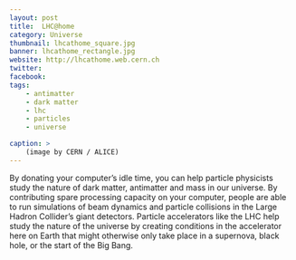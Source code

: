 ```yaml
---
layout: post
title:  LHC@home
category: Universe
thumbnail: lhcathome_square.jpg
banner: lhcathome_rectangle.jpg
website: http://lhcathome.web.cern.ch
twitter:
facebook: 
tags: 
    - antimatter
    - dark matter
    - lhc
    - particles
    - universe

caption: >
    (image by CERN / ALICE)
---
```

By donating your computer’s idle time, you can help particle physicists study the nature of dark matter, antimatter and mass in our universe. By contributing spare processing capacity on your computer, people are able to run simulations of beam dynamics and particle collisions in the Large Hadron Collider’s giant detectors. Particle accelerators like the LHC help study the nature of the universe by creating conditions in the accelerator here on Earth that might otherwise only take place in a supernova, black hole, or the start of the Big Bang.
